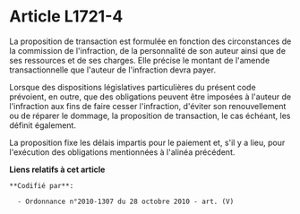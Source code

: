 # Article L1721-4

La proposition de transaction est formulée en fonction des circonstances de la commission de l'infraction, de la personnalité
de son auteur ainsi que de ses ressources et de ses charges. Elle précise le montant de l'amende transactionnelle que
l'auteur de l'infraction devra payer.

Lorsque des dispositions législatives particulières du présent code prévoient, en outre, que des obligations peuvent être
imposées à l'auteur de l'infraction aux fins de faire cesser l'infraction, d'éviter son renouvellement ou de réparer le
dommage, la proposition de transaction, le cas échéant, les définit également.

La proposition fixe les délais impartis pour le paiement et, s'il y a lieu, pour l'exécution des obligations mentionnées à
l'alinéa précédent.

**Liens relatifs à cet article**

	**Codifié par**:

	  - Ordonnance n°2010-1307 du 28 octobre 2010 - art. (V)
